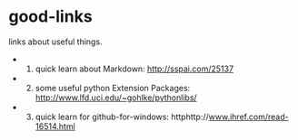 # good-links
links about useful things.

* 1. quick learn about Markdown: http://sspai.com/25137
* 2. some useful python Extension Packages: http://www.lfd.uci.edu/~gohlke/pythonlibs/
* 3. quick learn for github-for-windows: httphttp://www.ihref.com/read-16514.html

